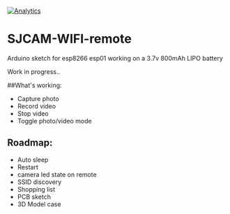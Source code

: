 [![Analytics](https://ga-beacon.appspot.com/UA-77377175-2/readme)](https://github.com/LukevdPalen/SJCAM-WIFI-remote)

# SJCAM-WIFI-remote
Arduino sketch for esp8266 esp01 working on a 3.7v 800mAh LIPO battery

Work in progress..

##What's working:
- Capture photo
- Record video
- Stop video
- Toggle photo/video mode

## Roadmap:
- Auto sleep 
- Restart
- camera led state on remote
- SSID discovery
- Shopping list
- PCB sketch
- 3D Model case

